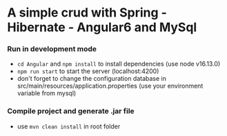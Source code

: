 # A simple crud with Spring - Hibernate - Angular6 and MySql

### Run in development mode
- `cd Angular` and `npm install` to install dependencies (use node v16.13.0)
- `npm run start` to start the server (localhost:4200)
- don't forget to change the configuration database in src/main/resources/application.properties (use your environment variable from mysql)

### Compile project and generate .jar file
- use `mvn clean install` in root folder
